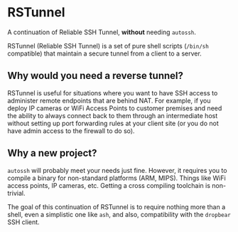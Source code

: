 # RSTunnel
A continuation of Reliable SSH Tunnel, **without** needing `autossh`.

RSTunnel (Reliable SSH Tunnel) is a set of pure shell scripts (`/bin/sh` compatible) that maintain a secure tunnel from a client to a server.

## Why would you need a reverse tunnel?
RSTunnel is useful for situations where you want to have SSH access to administer remote endpoints that are behind NAT. For example, if you deploy IP cameras or WiFi Access Points to customer premises and need the ability to always connect back to them through an intermediate host without setting up port forwarding rules at your client site (or you do not have admin access to the firewall to do so).

## Why a new project?
`autossh` will probably meet your needs just fine. However, it requires you to compile a binary for non-standard platforms (ARM, MIPS). Things like WiFi access points, IP cameras, etc. Getting a cross compiling toolchain is non-trivial.

The goal of this continuation of RSTunnel is to require nothing more than a shell, even a simplistic one like `ash`, and also, compatibility with the `dropbear` SSH client.
